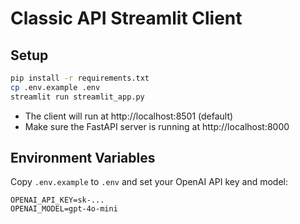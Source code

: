 # Classic API Streamlit Client

## Setup

```bash
pip install -r requirements.txt
cp .env.example .env
streamlit run streamlit_app.py
```

- The client will run at http://localhost:8501 (default)
- Make sure the FastAPI server is running at http://localhost:8000

## Environment Variables

Copy `.env.example` to `.env` and set your OpenAI API key and model:

```
OPENAI_API_KEY=sk-...
OPENAI_MODEL=gpt-4o-mini
``` 